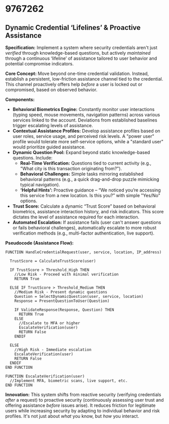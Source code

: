 # 9767262

## Dynamic Credential ‘Lifelines’ & Proactive Assistance

**Specification:** Implement a system where security credentials aren't just *verified* through knowledge-based questions, but actively *maintained* through a continuous ‘lifeline’ of assistance tailored to user behavior and potential compromise indicators.

**Core Concept:**  Move beyond one-time credential validation.  Instead, establish a persistent, low-friction assistance channel tied to the credential. This channel proactively offers help *before* a user is locked out or compromised, based on observed behavior.

**Components:**

*   **Behavioral Biometrics Engine:** Constantly monitor user interactions (typing speed, mouse movements, navigation patterns) across various services linked to the account. Deviations from established baselines trigger escalating levels of assistance.
*   **Contextual Assistance Profiles:**  Develop assistance profiles based on user roles, service usage, and perceived risk levels. A "power user" profile would tolerate more self-service options, while a "standard user" would prioritize guided assistance.
*   **Dynamic Question Pool:** Expand beyond static knowledge-based questions.  Include:
    *   **Real-Time Verification:** Questions tied to current activity (e.g., "What city is this transaction originating from?").
    *   **Behavioral Challenges:**  Simple tasks mirroring established behavioral patterns (e.g., a quick drag-and-drop puzzle mimicking typical navigation).
    *   **‘Helpful Hints’:**  Proactive guidance – “We noticed you’re accessing this service from a new location. Is this you?” with simple "Yes/No" options.
*   **Trust Score:** Calculate a dynamic “Trust Score” based on behavioral biometrics, assistance interaction history, and risk indicators. This score dictates the level of assistance required for each interaction.
*   **Automated Escalation:**  If assistance fails (user can't answer questions or fails behavioral challenges), automatically escalate to more robust verification methods (e.g., multi-factor authentication, live support).

**Pseudocode (Assistance Flow):**

```
FUNCTION HandleCredentialRequest(user, service, location, IP_address)

  TrustScore = CalculateTrustScore(user)

  IF TrustScore > Threshold_High THEN
    //Low Risk - Proceed with minimal verification
    RETURN True

  ELSE IF TrustScore > Threshold_Medium THEN
    //Medium Risk - Present dynamic questions
    Question = SelectDynamicQuestion(user, service, location)
    Response = PresentQuestionToUser(Question)

    IF ValidateResponse(Response, Question) THEN
      RETURN True
    ELSE
      //Escalate to MFA or higher
      EscalateVerification(user)
      RETURN False
    ENDIF

  ELSE
    //High Risk - Immediate escalation
    EscalateVerification(user)
    RETURN False
  ENDIF
END FUNCTION

FUNCTION EscalateVerification(user)
  //Implement MFA, biometric scans, live support, etc.
END FUNCTION
```

**Innovation:** This system shifts from reactive security (verifying credentials *after* a request) to proactive security (continuously assessing user trust and offering assistance *before* issues arise).  It reduces friction for legitimate users while increasing security by adapting to individual behavior and risk profiles. It's not just about *what* you know, but *how* you interact.